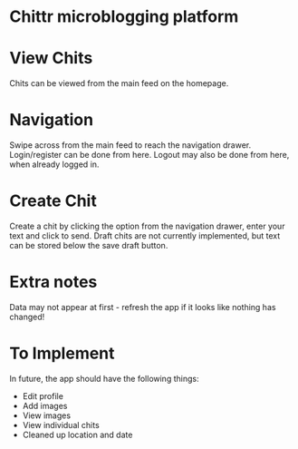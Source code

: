 # Chittr microblogging platform

# View Chits
Chits can be viewed from the main feed on the homepage.

# Navigation
Swipe across from the main feed to reach the navigation drawer. Login/register can be done from here. Logout may also be done from here, when already logged in.

# Create Chit
Create a chit by clicking the option from the navigation drawer, enter your text and click to send. Draft chits are not currently implemented, but text can be stored below the save draft button.

# Extra notes
Data may not appear at first - refresh the app if it looks like nothing has changed!

# To Implement
In future, the app should have the following things:
- Edit profile
- Add images
- View images
- View individual chits
- Cleaned up location and date